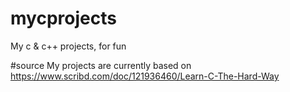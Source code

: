 # mycprojects
My c &amp; c++ projects, for fun

#source
My projects are currently based on https://www.scribd.com/doc/121936460/Learn-C-The-Hard-Way
